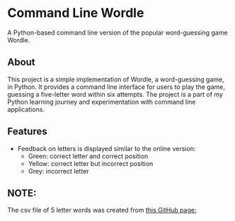 # Command Line Wordle

A Python-based command line version of the popular word-guessing game Wordle.


## About

This project is a simple implementation of Wordle, a word-guessing game, in Python. It provides a command line interface for users to play the game, guessing a five-letter word within six attempts. The project is a part of my Python learning journey and experimentation with command line applications.

## Features

* Feedback on letters is displayed similar to the online version:
  * Green: correct letter and correct position
  * Yellow: correct letter but incorrect position
  * Grey: incorrect letter


## NOTE:

The csv file of 5 letter words was created from [this GitHub page:](https://gist.github.com/shmookey/b28e342e1b1756c4700f42f17102c2ff.js)
